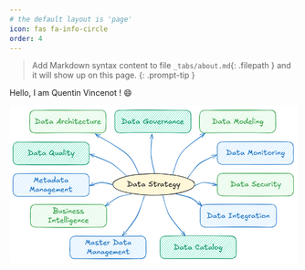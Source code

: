 ```yaml
---
# the default layout is 'page'
icon: fas fa-info-circle
order: 4
---
```


> Add Markdown syntax content to file `_tabs/about.md`{: .filepath } and it will show up on this page.
{: .prompt-tip }

Hello, I am Quentin Vincenot ! :smile:

![Data Strategy vision](assets/about/data-strategy.png)
